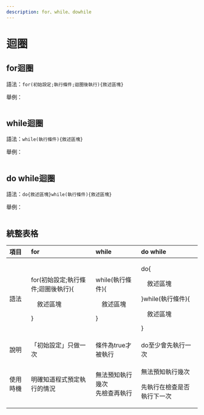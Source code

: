 ```yaml
---
description: for、while、dowhile
---
```


# 迴圈

## for迴圈

語法：`for(初始設定;執行條件;迴圈後執行){敘述區塊}`

舉例：

```text

```

## while迴圈

語法：`while(執行條件){敘述區塊}`

舉例：

```text

```

## do while迴圈

語法：`do{敘述區塊}while(執行條件){敘述區塊}`

舉例：

```text

```



## 統整表格

<table>
  <thead>
    <tr>
      <th style="text-align:left">&#x9805;&#x76EE;</th>
      <th style="text-align:left">for</th>
      <th style="text-align:left">while</th>
      <th style="text-align:left">do while</th>
    </tr>
  </thead>
  <tbody>
    <tr>
      <td style="text-align:left">&#x8A9E;&#x6CD5;</td>
      <td style="text-align:left">
        <p>for(&#x521D;&#x59CB;&#x8A2D;&#x5B9A;;&#x57F7;&#x884C;&#x689D;&#x4EF6;;&#x8FF4;&#x5708;&#x5F8C;&#x57F7;&#x884C;){</p>
        <p>&#x3000;&#x6558;&#x8FF0;&#x5340;&#x584A;</p>
        <p>}</p>
      </td>
      <td style="text-align:left">
        <p>while(&#x57F7;&#x884C;&#x689D;&#x4EF6;){</p>
        <p>&#x3000;&#x6558;&#x8FF0;&#x5340;&#x584A;</p>
        <p>}</p>
      </td>
      <td style="text-align:left">
        <p>do{</p>
        <p>&#x3000;&#x6558;&#x8FF0;&#x5340;&#x584A;</p>
        <p>}while(&#x57F7;&#x884C;&#x689D;&#x4EF6;){</p>
        <p>&#x3000;&#x6558;&#x8FF0;&#x5340;&#x584A;</p>
        <p>}</p>
      </td>
    </tr>
    <tr>
      <td style="text-align:left">&#x8AAA;&#x660E;</td>
      <td style="text-align:left">&#x300C;&#x521D;&#x59CB;&#x8A2D;&#x5B9A;&#x300D;&#x53EA;&#x505A;&#x4E00;&#x6B21;</td>
      <td
      style="text-align:left">&#x689D;&#x4EF6;&#x70BA;true&#x624D;&#x88AB;&#x57F7;&#x884C;</td>
        <td style="text-align:left">do&#x81F3;&#x5C11;&#x6703;&#x5148;&#x57F7;&#x884C;&#x4E00;&#x6B21;</td>
    </tr>
    <tr>
      <td style="text-align:left">&#x4F7F;&#x7528;&#x6642;&#x6A5F;</td>
      <td style="text-align:left">&#x660E;&#x78BA;&#x77E5;&#x9053;&#x7A0B;&#x5F0F;&#x9810;&#x5B9A;&#x57F7;&#x884C;&#x7684;&#x60C5;&#x6CC1;</td>
      <td
      style="text-align:left">&#x7121;&#x6CD5;&#x9810;&#x77E5;&#x57F7;&#x884C;&#x5E7E;&#x6B21;
        <br />&#x5148;&#x6AA2;&#x67E5;&#x518D;&#x57F7;&#x884C;</td>
        <td style="text-align:left">
          <p>&#x7121;&#x6CD5;&#x9810;&#x77E5;&#x57F7;&#x884C;&#x5E7E;&#x6B21;</p>
          <p>&#x5148;&#x57F7;&#x884C;&#x5728;&#x6AA2;&#x67E5;&#x662F;&#x5426;&#x57F7;&#x884C;&#x4E0B;&#x4E00;&#x6B21;</p>
        </td>
    </tr>
  </tbody>
</table>

